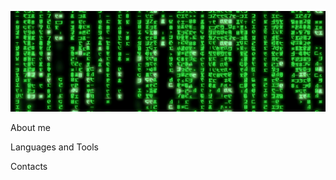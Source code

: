 ![Header](https://github.com/N0Fantasy/N0Fantasy/blob/main/assets/matrixRain.gif)

About me

Languages and Tools

Contacts
